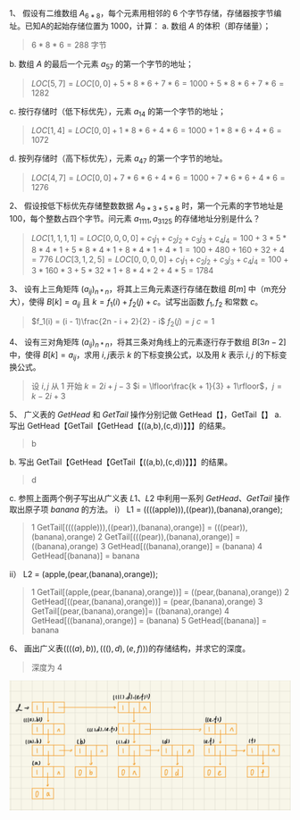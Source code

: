 1、 假设有二维数组 $A_{6*8}$，每个元素用相邻的 $6$ 个字节存储，存储器按字节编址。已知A的起始存储位置为 $1000$，计算：
a. 数组 $A$ 的体积（即存储量）；
  > $6 * 8 * 6 = 288$ 字节

  b. 数组 $A$ 的最后一个元素 $a_{57}$ 的第一个字节的地址；
  > $LOC[5, 7] = LOC[0, 0] + 5 * 8 * 6 + 7 * 6 = 1000 + 5 * 8 * 6 + 7 * 6 = 1282$

  c. 按行存储时（低下标优先），元素 $a_{14}$ 的第一个字节的地址；
  > $LOC[1, 4] = LOC[0, 0] + 1 * 8 * 6 + 4 * 6 = 1000 + 1 * 8 * 6 + 4 * 6 = 1072$

  d. 按列存储时（高下标优先），元素 $a_{47}$ 的第一个字节的地址。
  > $LOC[4, 7] = LOC[0, 0] + 7 * 6 * 6 + 4 * 6 = 1000 + 7 * 6 * 6 + 4 * 6 = 1276$

2、 假设按低下标优先存储整数数据 $A_{9*3*5*8}$ 时，第一个元素的字节地址是 $100$，每个整数占四个字节。问元素 $a_{1111} , a_{3125}$ 的存储地址分别是什么？
> $LOC[1, 1, 1, 1] = LOC[0, 0, 0, 0] + c_1j_1 + c_2j_2 + c_3j_3 + c_4j_4 = 100 + 3 * 5 * 8 * 4 * 1 + 5 * 8 * 4 * 1 + 8 * 4 * 1 + 4 * 1 = 100 + 480 + 160 + 32 + 4 = 776$
> $LOC[3, 1, 2, 5] = LOC[0, 0, 0, 0] + c_1j_1 + c_2j_2 + c_3j_3 + c_4j_4 = 100 + 3 * 160 * 3 + 5 * 32 * 1 +  8 * 4 * 2 + 4 * 5 = 1784$

3、 设有上三角矩阵 $(a_{ij})_{n*n}$，将其上三角元素逐行存储在数组 $B[m]$ 中（m充分大），使得 $B[k]=a_{ij}$ 且 $k=f_1(i)+f_2(j)+c$。试写出函数 $f_1,f_2$ 和常数 $c$。
> $f_1(i) = (i - 1)\frac{2n - i + 2}{2} - i$
> $f_2(j) = j$
> $c = 1$

4、 设有三对角矩阵 $(a_{ij})_{n*n}$，将其三条对角线上的元素逐行存于数组 $B[3n-2]$ 中，使得 $B[k]=a_{ij}$，求用 $i, j$表示 $k$ 的下标变换公式，以及用 $k$ 表示 $i, j$ 的下标变换公式。
> 设 $i, j$ 从 $1$ 开始
> $k = 2i + j - 3$
> $i = \lfloor\frac{k + 1}{3} + 1\rfloor$，$j = k - 2i + 3$

5、 广义表的 $GetHead$ 和 $GetTail$ 操作分别记做 GetHead【】，GetTail【】
  a. 写出 GetHead【GetTail【GetHead【((a,b),(c,d))】】】的结果。
  > b

  b. 写出 GetTail【GetHead【GetTail【((a,b),(c,d))】】】的结果。
  > d

  c. 参照上面两个例子写出从广义表 $L1、L2$ 中利用一系列 $GetHead、GetTail$ 操作取出原子项 $banana$ 的方法。
    i） L1 = ((((apple))),((pear)),(banana),orange);
> 1 GetTail[((((apple))),((pear)),(banana),orange)] = (((pear)),(banana),orange)
> 2 GetTail[(((pear)),(banana),orange)] = ((banana),orange)
> 3 GetHead[((banana),orange)] = (banana)
> 4 GetHead[(banana)] = banana

ii） L2 = (apple,(pear,(banana),orange));
> 1 GetTail[(apple,(pear,(banana),orange))] = ((pear,(banana),orange))
> 2 GetHead[((pear,(banana),orange))] = (pear,(banana),orange)
> 3 GetTail[(pear,(banana),orange)]= ((banana),orange)
> 4 GetHead[((banana),orange)] = (banana)
> 5 GetHead[(banana)] = banana

6、 画出广义表$((((a),b)),(((),d),(e,f)))$的存储结构，并求它的深度。
> 深度为 $4$

![](map.jpg)